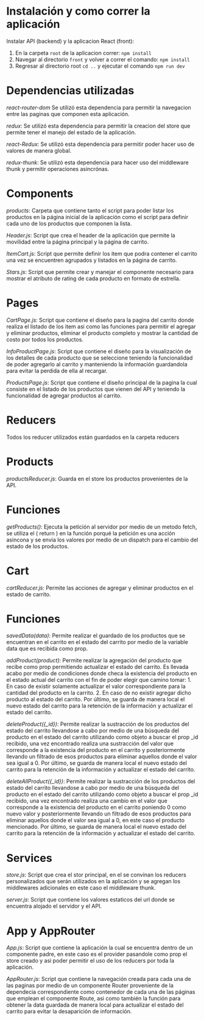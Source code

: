 # Instalación y como correr la aplicación

Instalar API (backend) y la aplicacion React (front):

1. En la carpeta `root` de la aplicacion correr:
   `npm install`
2. Navegar al directorio `front` y volver a correr el comando:
   `npm install`
3. Regresar al directorio root `cd ..` y ejecutar el comando `npm run dev`


# Dependencias utilizadas

*react-router-dom* Se utilizó esta dependencia para permitir la navegacion entre las paginas que componen esta aplicación.

*redux*: Se utilizó esta dependencia para permitir la creacion del store que permite tener el manejo del estado de la aplicación.

*react-Redux*: Se utilizó esta dependencia para permitir poder hacer uso de valores de manera global.

*redux-thunk*: Se utilizó esta dependencia para hacer uso del middleware thunk y permitir operaciones asincrónas.

# Components 

*products*: Carpeta que contiene tanto el script para poder listar los productos en la página inicial de la aplicación como el script para definir cada uno de los productos que componen la lista.

*Header.js*: Script que crea el header de la aplicación que permite la movilidad entre la página principal y la página de carrito.

*ItemCart.js*: Script que permite definir los item que podra contener el carrito una vez se encuentren agrupados y listados en la página de carrito.

*Stars.js*: Script que permite crear y manejar el componente necesario para mostrar el atributo de rating de cada producto en formato de estrella.

# Pages 

*CartPage.js*: Script que contiene el diseño para la pagina del carrito donde realiza el listado de los item asi como las funciones para permitir el agregar y eliminar productos, eliminar el producto completo y mostrar la cantidad de costo por todos los productos.

*InfoProductPage.js*: Script que contiene el diseño para la visualización de los detalles de cada producto que se seleccione teniendo la funcionalidad de poder agregarlo al carrito y manteniendo la información guardandola para evitar la perdida de ella al recargar.

*ProductsPage.js*: Script que contiene el diseño principal de la pagina la cual consiste en el listado de los productos que vienen del API y teniendo la funcionalidad de agregar productos al carrito.

# Reducers
Todos los reducer utilizados están guardados en la carpeta reducers 

# Products

*productsReducer.js*: Guarda en el store los productos provenientes de la API.

# Funciones

*getProducts()*: Ejecuta la petición al servidor por medio de un metodo fetch, se utiliza el ( return ) en la función porqué la petición es una acción asincona y se envia los valores por medio de un dispatch para el cambio del estado de los productos.

# Cart

*cartReducer.js*: Permite las acciones de agregar y eliminar productos en el estado de carrito.

# Funciones

*savedData(data)*: Permite realizar el guardado de los productos que se encuentran en el carrito en el estado del carrito por medio de la variable data que es recibida como prop.

*addProduct(product)*: Permite realizar la agregación del producto que recibe como prop permitiendo actualizar el estado del carrito. Es llevada acabo por medio de condiciones donde checa la existencia del producto en el estado actual del carrito con el fin de poder elegir que camino tomar: 
    1. En caso de existir solamente actualizar el valor correspondiente para la cantidad del producto en la carrito.
    2. En caso de no existir agregar dicho producto al estado del carrito. 
Por último, se guarda de manera local el nuevo estado del carrito para la retención de la información y actualizar el estado del carrito.

*deleteProduct({_id})*: Permite realizar la sustracción de los productos del estado del carrito llevandose a cabo por medio de una búsqueda del producto en el estado del carrito utilizando como objeto a buscar el prop _id recibido, una vez encontrado realiza una sustracción del valor que corresponde a la existencia del producto en el carrito y posteriormente llevando un filtrado de esos productos para eliminar aquellos donde el valor sea igual a 0. Por último, se guarda de manera local el nuevo estado del carrito para la retención de la información y actualizar el estado del carrito.

*deleteAllProduct({_id})*: Permite realizar la sustracción de los productos del estado del carrito llevandose a cabo por medio de una búsqueda del producto en el estado del carrito utilizando como objeto a buscar el prop _id recibido, una vez encontrado realiza una cambio en el valor que corresponde a la existencia del producto en el carrito poniendo 0 como nuevo valor y posteriormente llevando un filtrado de esos productos para eliminar aquellos donde el valor sea igual a 0, en este caso el producto mencionado. Por último, se guarda de manera local el nuevo estado del carrito para la retención de la información y actualizar el estado del carrito.

# Services 

*store.js*: Script que crea el stor principal, en el se convinan los reducers personalizados que serán utilizados en la aplicación y se agregan los middlewares adicionales en este caso el middleware thunk.

*server.js*: Script que contiene los valores estaticos del url donde se encuentra alojado el servidor y el API.

# App y AppRouter 

 *App.js*: Script que contiene la aplicación la cual se encuentra dentro de un componente padre, en este caso es el provider pasandole como prop el store creado y asi poder permitir el uso de los reducers por toda la aplicación.

  *AppRouter.js*: Script que contiene la navegación creada para cada una de las paginas por medio de un componente Router proveniente de la dependecia correspondiente como contenedor de cada una de las páginas que emplean el componente Route, asi como también la función para obtener la data guardada de manera local para actualizar el estado del carrito para evitar la desaparición de información.








